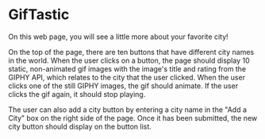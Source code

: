 # GifTastic

On this web page, you will see a little more about your favorite city! 

On the top of the page, there are ten buttons that have different city names in the world. When the user clicks on a button, the page should display 10 static, non-animated gif images with the image's title and rating from the GIPHY API, which relates to the city that the user clicked. When the user clicks one of the still GIPHY images, the gif should animate. If the user clicks the gif again, it should stop playing. 

The user can also add a city button by entering a city name in the "Add a City" box on the right side of the page. Once it has been submitted, the new city button should display on the button list. 